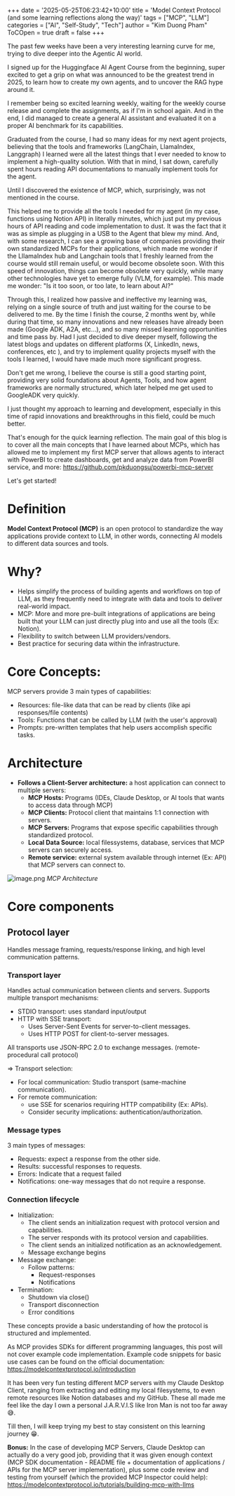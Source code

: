+++
date = '2025-05-25T06:23:42+10:00'
title = 'Model Context Protocol (and some learning reflections along the way)'
tags = ["MCP", "LLM"]
categories = ["AI", "Self-Study", "Tech"]
author = "Kim Duong Pham"
ToCOpen = true
draft = false
+++

The past few weeks have been a very interesting learning curve for me, trying to dive deeper into the Agentic AI world.

I signed up for the Huggingface AI Agent Course from the beginning, super excited to get a grip on what was announced to be the greatest trend in 2025, to learn how to create my own agents, and to uncover the RAG hype around it.

I remember being so excited learning weekly, waiting for the weekly course release and complete the assignments, as if I'm in school again. And in the end, I did managed to create a general AI assistant and evaluated it on a proper AI benchmark for its capabilities.

Graduated from the course, I had so many ideas for my next agent projects, believing that the tools and frameworks (LangChain, LlamaIndex, Langgraph) I learned were all the latest things that I ever needed to know to implement a high-quality solution. With that in mind, I sat down, carefully spent hours reading API documentations to manually implement tools for the agent.

Until I discovered the existence of MCP, which, surprisingly, was not mentioned in the course.

This helped me to provide all the tools I needed for my agent (in my case, functions using Notion API) in literally minutes, which just put my previous hours of API reading and code implementation to dust. It was the fact that it was as simple as plugging in a USB to the Agent that blew my mind. And, with some research, I can see a growing base of companies providing their own standardized MCPs for their applications, which made me wonder if the LllamaIndex hub and Langchain tools that I freshly learned from the course would still remain useful, or would become obsolete soon. With this speed of innovation, things can become obsolete very quickly, while many other technologies have yet to emerge fully (VLM, for example). This made me wonder: "Is it too soon, or too late, to learn about AI?"

Through this, I realized how passive and ineffective my learning was, relying on a single source of truth and just waiting for the course to be delivered to me. By the time I finish the course, 2 months went by, while during that time, so many innovations and new releases have already been made (Google ADK, A2A, etc...), and so many missed learning opportunities and time pass by. Had I just decided to dive deeper myself, following the latest blogs and updates on different platforms (X, LinkedIn, news, conferences, etc ), and try to implement quality projects myself with the tools I learned, I would have made much more significant progress.

Don't get me wrong, I believe the course is still a good starting point, providing very solid foundations about Agents, Tools, and how agent frameworks are normally structured, which later helped me get used to GoogleADK very quickly.

I just thought my approach to learning and development, especially in this time of rapid innovations and breakthroughs in this field, could be much better.

That's enough for the quick learning reflection. The main goal of this blog is to cover all the main concepts that I have learned about MCPs, which has allowed me to implement my first MCP server that allows agents to interact with PowerBI to create dashboards, get and analyze data from PowerBI service, and more: <https://github.com/pkduongsu/powerbi-mcp-server>

Let's get started!

Definition
==========

**Model Context Protocol (MCP)** is an open protocol to standardize the way applications provide context to LLM, in other words, connecting AI models to different data sources and tools.

Why?
====

-   Helps simplify the process of building agents and workflows on top of LLM, as they frequently need to integrate with data and tools to deliver real-world impact.
-   MCP: More and more pre-built integrations of applications are being built that your LLM can just directly plug into and use all the tools (Ex: Notion).
-   Flexibility to switch between LLM providers/vendors.
-   Best practice for securing data within the infrastructure.

Core Concepts:
==============

MCP servers provide 3 main types of capabilities:

-   Resources: file-like data that can be read by clients (like api responses/file contents)
-   Tools: Functions that can be called by LLM (with the user's approval)
-   Prompts: pre-written templates that help users accomplish specific tasks.

Architecture
============

-   **Follows a Client-Server architecture:** a host application can connect to multiple servers:
    -   **MCP Hosts:** Programs (IDEs, Claude Desktop, or AI tools that wants to access data through MCP)
    -   **MCP Clients:** Protocol client that maintains 1:1 connection with servers.
    -   **MCP Servers:** Programs that expose specific capabilities through standardized protocol.
    -   **Local Data Source:** local filessystems, database, services that MCP servers can securely access.
    -   **Remote service:** external system available through internet (Ex: API) that MCP servers can connect to.

![image.png](/images/mcp/image.png)
_MCP Architecture_

Core components
===============

Protocol layer
--------------

Handles message framing, requests/response linking, and high level communication patterns.

### Transport layer

Handles actual communication between clients and servers. Supports multiple transport mechanisms:

-   STDIO transport: uses standard input/output
-   HTTP with SSE transport:
    -   Uses Server-Sent Events for server-to-client messages.
    -   Uses HTTP POST for client-to-server messages.

All transports use JSON-RPC 2.0 to exchange messages. (remote-procedural call protocol)

⇒ Transport selection:

-   For local communication: Studio transport (same-machine communication).
-   For remote communication:
    -   use SSE for scenarios requiring HTTP compatibility (Ex: APIs).
    -   Consider security implications: authentication/authorization.

### Message types

3 main types of messages:

-   Requests: expect a response from the other side.
-   Results: successful responses to requests.
-   Errors: Indicate that a request failed
-   Notifications: one-way messages that do not require a response.

### Connection lifecycle

-   Initialization:
    -   The client sends an initialization request with protocol version and capabilities.
    -   The server responds with its protocol version and capabilities.
    -   The client sends an initialized notification as an acknowledgement.
    -   Message exchange begins
-   Message exchange:
    -   Follow patterns:
        -   Request-responses
        -   Notifications
-   Termination:
    -   Shutdown via close()
    -   Transport disconnection
    -   Error conditions

These concepts provide a basic understanding of how the protocol is structured and implemented.

As MCP provides SDKs for different programming languages, this post will not cover example code implementation. Example code snippets for basic use cases can be found on the official documentation: <https://modelcontextprotocol.io/introduction>

It has been very fun testing different MCP servers with my Claude Desktop Client, ranging from extracting and editing my local filesystems, to even remote resources like Notion databases and my GitHub. These all made me feel like the day I own a personal J.A.R.V.I.S like Iron Man is not too far away 😅.

Till then, I will keep trying my best to stay consistent on this learning journey 😁.

**Bonus:** In the case of developing MCP Servers, Claude Desktop can actually do a very good job, providing that it was given enough context (MCP SDK documentation - README file + documentation of applications / APIs for the MCP server implementation), plus some code review and testing from yourself (which the provided MCP Inspector could help): <https://modelcontextprotocol.io/tutorials/building-mcp-with-llms>